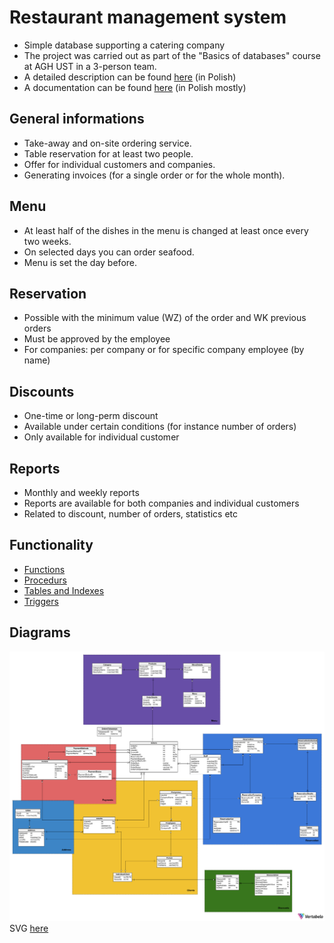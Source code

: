 # Restaurant management system

- Simple database supporting a catering company
- The project was carried out as part of the "Basics of databases" course at AGH UST in a 3-person team.
- A detailed description can be found [here](https://github.com/xMOROx/Podstawy-Baz-Danych-Projekt-1/blob/main/task.pdf) (in Polish)
- A documentation can be found [here](https://github.com/xMOROx/Podstawy-Baz-Danych-Projekt-1/blob/main/Documentation.pdf) (in Polish mostly)

## General informations

- Take-away and on-site ordering service.
- Table reservation for at least two people.
- Offer for individual customers and companies.
- Generating invoices (for a single order or for the whole month).

## Menu

- At least half of the dishes in the menu is changed at least once every two weeks.
- On selected days you can order seafood.
- Menu is set the day before.

## Reservation

- Possible with the minimum value (WZ) of the order and WK previous orders
- Must be approved by the employee
- For companies: per company or for specific company employee (by name)

## Discounts

- One-time or long-perm discount
- Available under certain conditions (for instance number of orders)
- Only available for individual customer

## Reports

- Monthly and weekly reports
- Reports are available for both companies and individual customers
- Related to discount, number of orders, statistics etc

## Functionality

- [Functions](https://github.com/xMOROx/Podstawy-Baz-Danych-Projekt-1/blob/main/Functions)
- [Procedurs](https://github.com/xMOROx/Podstawy-Baz-Danych-Projekt-1/blob/main/Procedures)
- [Tables and Indexes](https://github.com/xMOROx/Podstawy-Baz-Danych-Projekt-1/blob/main/Tables)
- [Triggers](https://github.com/xMOROx/Podstawy-Baz-Danych-Projekt-1/blob/main/Triggers)

## Diagrams

![Diagram](https://github.com/xMOROx/Podstawy-Baz-Danych-Projekt-1/blob/main/Diagrams/Diagram.png)  
SVG [here](https://github.com/xMOROx/Podstawy-Baz-Danych-Projekt-1/blob/main/Diagrams/Diagram.svg)  
